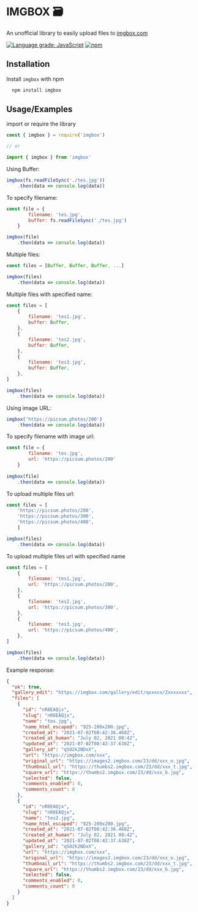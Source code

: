 
# IMGBOX 🗃

An unofficial library to easily upload files to [imgbox.com](https://imgbox.com)

[![Language grade: JavaScript](https://img.shields.io/lgtm/grade/javascript/g/0wx/imgbox.svg?logo=lgtm&logoWidth=18)](https://lgtm.com/projects/g/0wx/imgbox/context:javascript)
[![npm](https://img.shields.io/npm/v/imgbox?color=00df00)](https://npmjs.com/package/imgbox)

## Installation 

Install `imgbox` with npm

```bash 
  npm install imgbox
```
    
## Usage/Examples

import or require the library
```javascript
const { imgbox } = require('imgbox')

// or

import { imgbox } from 'imgbox'
```
Using Buffer:
```javascript
imgbox(fs.readFileSync('./tes.jpg'))
    .then(data => console.log(data))
```
To specify filename:
```javascript
const file = {
        filename: 'tes.jpg',
        buffer: fs.readFileSync('./tes.jpg')
    }

imgbox(file)
    .then(data => console.log(data))
```

Multiple files:
```javascript
const files = [Buffer, Buffer, Buffer, ...]

imgbox(files)
    .then(data => console.log(data))
```
Multiple files with specified name:
```javascript
const files = [
    {
        filename: 'tes1.jpg',
        buffer: Buffer,
    },
    {
        filename: 'tes2.jpg',
        buffer: Buffer,
    },
    {
        filename: 'tes3.jpg',
        buffer: Buffer,
    },
]

imgbox(files)
    .then(data => console.log(data))
```
Using image URL:
```javascript
imgbox('https://picsum.photos/200')
    .then(data => console.log(data))
```
To specify filename with image url:
```javascript
const file = {
        filename: 'tes.jpg',
        url: 'https://picsum.photos/200'
    }
    
imgbox(file)
    .then(data => console.log(data))
```
To upload multiple files url:
```javascript
const files = [
    'https://picsum.photos/200', 
    'https://picsum.photos/300',
    'https://picsum.photos/400',
    ]

imgbox(files)
    .then(data => console.log(data))
```
To upload multiple files url with specified name
```javascript
const files = [
    {
        filename: 'tes1.jpg',
        url: 'https://picsum.photos/200',
    },
    {
        filename: 'tes2.jpg',
        url: 'https://picsum.photos/300',
    },
    {
        filename: 'tes3.jpg',
        url: 'https://picsum.photos/400',
    },
]

imgbox(files)
    .then(data => console.log(data))
```

Example response:
```json
{
  "ok": true,
  "gallery_edit": "https://imgbox.com/gallery/edit/qxxxxx/Zxxxxxxx",
  "files": [
    {
      "id": "nR8EAQjx",
      "slug": "nR8EAQjx",
      "name": "tes.jpg",
      "name_html_escaped": "925-200x200.jpg",
      "created_at": "2021-07-02T08:42:36.468Z",
      "created_at_human": "July 02, 2021 08:42",
      "updated_at": "2021-07-02T08:42:37.638Z",
      "gallery_id": "qSO2k2NDxX",
      "url": "https://imgbox.com/xxx",
      "original_url": "https://images2.imgbox.com/23/dd/xxx_o.jpg",
      "thumbnail_url": "https://thumbs2.imgbox.com/23/dd/xxx_t.jpg",
      "square_url": "https://thumbs2.imgbox.com/23/dd/xxx_b.jpg",
      "selected": false,
      "comments_enabled": 0,
      "comments_count": 0
    },
    {
      "id": "nR8EAQjx",
      "slug": "nR8EAQjx",
      "name": "tes2.jpg",
      "name_html_escaped": "925-200x200.jpg",
      "created_at": "2021-07-02T08:42:36.468Z",
      "created_at_human": "July 02, 2021 08:42",
      "updated_at": "2021-07-02T08:42:37.638Z",
      "gallery_id": "qSO2k2NDxX",
      "url": "https://imgbox.com/xxx",
      "original_url": "https://images2.imgbox.com/23/dd/xxx_o.jpg",
      "thumbnail_url": "https://thumbs2.imgbox.com/23/dd/xxx_t.jpg",
      "square_url": "https://thumbs2.imgbox.com/23/dd/xxx_b.jpg",
      "selected": false,
      "comments_enabled": 0,
      "comments_count": 0
    }
  ]
}
```
  
